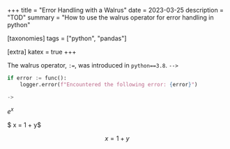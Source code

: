 +++
title = "Error Handling with a Walrus"
date = 2023-03-25
description = "TOD"
summary = "How to use the walrus operator for error handling in python"

[taxonomies]
tags = ["python", "pandas"]

[extra]
katex = true
+++

The walrus operator, `:=`, was introduced in `python==3.8`. `-->`

```python
if error := func():
    logger.error(f"Encountered the following error: {error}")

->
```
$e^x$

$ x = 1 + y$

$$ x = 1 + y$$

